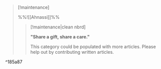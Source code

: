 > [!maintenance] 
> 
> %%![[Ahnassi]]%%
> 
> > [!maintenance|clean nbrd]
> > 
> > **"Share a gift, share a care."**
> > 
> > This category could be populated with more articles. Please help out by contributing written articles.

^185a87
